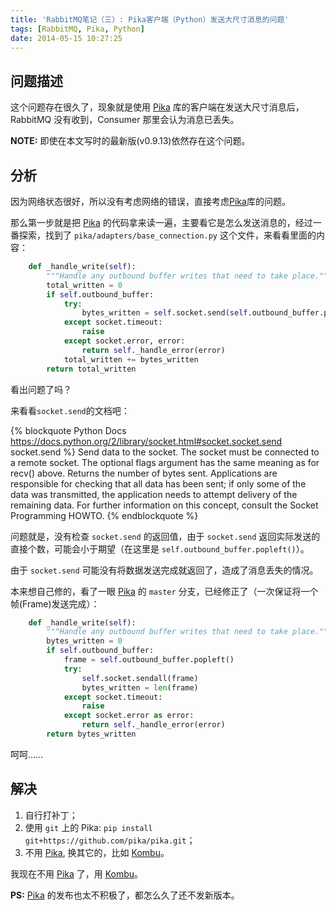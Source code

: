 ```yaml
---
title: 'RabbitMQ笔记（三）: Pika客户端（Python）发送大尺寸消息的问题'
tags: [RabbitMQ, Pika, Python]
date: 2014-05-15 10:27:25
---
```



## 问题描述

这个问题存在很久了，现象就是使用 [Pika] 库的客户端在发送大尺寸消息后，RabbitMQ
没有收到，Consumer 那里会认为消息已丢失。

**NOTE:** 即使在本文写时的最新版(v0.9.13)依然存在这个问题。

## 分析

因为网络状态很好，所以没有考虑网络的错误，直接考虑[Pika]库的问题。

那么第一步就是把 [Pika] 的代码拿来读一遍，主要看它是怎么发送消息的，经过一番探索，找到了
`pika/adapters/base_connection.py` 这个文件，来看看里面的内容：

``` python pika/adapters/base_connection.py https://github.com/pika/pika/blob/0.9.13/pika/adapters/base_connection.py#L329
    def _handle_write(self):
        """Handle any outbound buffer writes that need to take place."""
        total_written = 0
        if self.outbound_buffer:
            try:
                bytes_written = self.socket.send(self.outbound_buffer.popleft())
            except socket.timeout:
                raise
            except socket.error, error:
                return self._handle_error(error)
            total_written += bytes_written
        return total_written
```

看出问题了吗？

来看看`socket.send`的文档吧：

{% blockquote Python Docs https://docs.python.org/2/library/socket.html#socket.socket.send socket.send %}
Send data to the socket. The socket must be connected to a remote socket. The optional flags argument has the same meaning as for recv() above. Returns the number of bytes sent. Applications are responsible for checking that all data has been sent; if only some of the data was transmitted, the application needs to attempt delivery of the remaining data. For further information on this concept, consult the Socket Programming HOWTO.
{% endblockquote %}

问题就是，没有检查 `socket.send` 的返回值，由于 `socket.send` 返回实际发送的直接个数，可能会小于期望（在这里是
`self.outbound_buffer.popleft()`）。

由于 `socket.send` 可能没有将数据发送完成就返回了，造成了消息丢失的情况。


本来想自己修的，看了一眼 [Pika] 的 `master` 分支，已经修正了（一次保证将一个帧(Frame)发送完成）：

``` python pika/adapters/base_connection.py https://github.com/pika/pika/blob/master/pika/adapters/base_connection.py#L354
    def _handle_write(self):
        """Handle any outbound buffer writes that need to take place."""
        bytes_written = 0
        if self.outbound_buffer:
            frame = self.outbound_buffer.popleft()
            try:
                self.socket.sendall(frame)
                bytes_written = len(frame)
            except socket.timeout:
                raise
            except socket.error as error:
                return self._handle_error(error)
        return bytes_written
```

呵呵……


## 解决

1. 自行打补丁；
2. 使用 `git` 上的 Pika: `pip install git+https://github.com/pika/pika.git`；
3. 不用 [Pika], 换其它的，比如 [Kombu]。


我现在不用 [Pika] 了，用 [Kombu]。

**PS:** [Pika] 的发布也太不积极了，都怎么久了还不发新版本。

[Pika]: https://pypi.python.org/pypi/pika/
[Kombu]: http://kombu.readthedocs.org/

